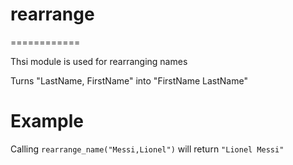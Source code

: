 # rearrange

============

Thsi module is used for rearranging names

Turns "LastName, FirstName" into "FirstName LastName"

# Example

Calling `rearrange_name("Messi,Lionel")` will return `"Lionel Messi"`
